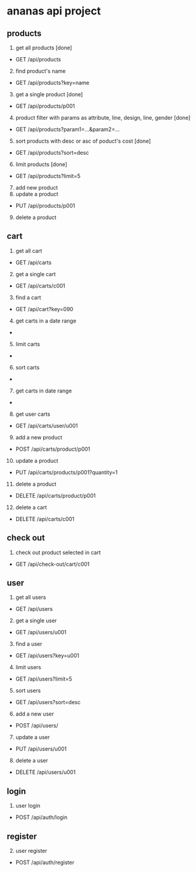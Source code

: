 # ananas api project

## products

1. get all products [done]

-   GET /api/products

2. find product's name

-   GET /api/products?key=name

3. get a single product [done]

-   GET /api/products/p001

4. product filter with params as attribute, line, design, line, gender [done]

-   GET /api/products?param1=...&param2=...

5. sort products with desc or asc of poduct's cost [done]

-   GET /api/products?sort=desc

6. limit products [done]

-   GET /api/products?limit=5

7. add new product
8. update a product

-   PUT /api/products/p001

9. delete a product

## cart

1. get all cart

-   GET /api/carts

2. get a single cart

-   GET /api/carts/c001

3. find a cart

-   GET /api/cart?key=090

4. get carts in a date range

-

5. limit carts

-

6. sort carts

-

7. get carts in date range

-

8. get user carts

-   GET /api/carts/user/u001

9. add a new product

-   POST /api/carts/product/p001

10. update a product

-   PUT /api/carts/products/p001?quantity=1

11. delete a product

-   DELETE /api/carts/product/p001

12. delete a cart

-   DELETE /api/carts/c001

## check out

1. check out product selected in cart

-  GET /api/check-out/cart/c001

## user

1. get all users

-   GET /api/users

2. get a single user

-   GET /api/users/u001

3. find a user

-   GET /api/users?key=u001

4. limit users

-   GET /api/users?limit=5

5. sort users

-   GET /api/users?sort=desc

6. add a new user

-   POST /api/users/

7. update a user

-   PUT /api/users/u001

8. delete a user

-   DELETE /api/users/u001

## login

1. user login

-   POST /api/auth/login

## register

2. user register

-   POST /api/auth/register

